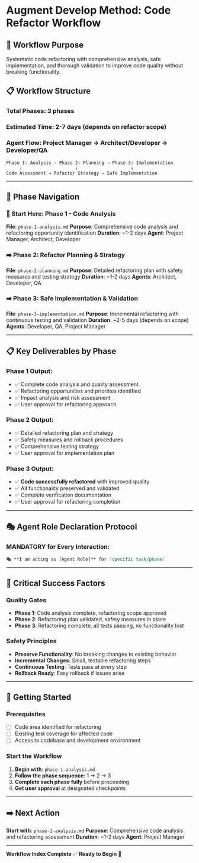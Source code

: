 # Augment Develop Method: Code Refactor Workflow

## 🎯 Workflow Purpose
Systematic code refactoring with comprehensive analysis, safe implementation, and thorough validation to improve code quality without breaking functionality.

## 📋 Workflow Structure

### **Total Phases**: 3 phases
### **Estimated Time**: 2-7 days (depends on refactor scope)
### **Agent Flow**: Project Manager → Architect/Developer → Developer/QA

```
Phase 1: Analysis → Phase 2: Planning → Phase 3: Implementation
     ↓                    ↓                    ↓
Code Assessment → Refactor Strategy → Safe Implementation
```

---

## 🔄 **Phase Navigation**

### **📍 Start Here**: Phase 1 - Code Analysis
**File**: `phase-1-analysis.md`
**Purpose**: Comprehensive code analysis and refactoring opportunity identification
**Duration**: ~1-2 days
**Agent**: Project Manager, Architect, Developer

### **➡️ Phase 2**: Refactor Planning & Strategy
**File**: `phase-2-planning.md`
**Purpose**: Detailed refactoring plan with safety measures and testing strategy
**Duration**: ~1-2 days
**Agents**: Architect, Developer, QA

### **➡️ Phase 3**: Safe Implementation & Validation
**File**: `phase-3-implementation.md`
**Purpose**: Incremental refactoring with continuous testing and validation
**Duration**: ~2-5 days (depends on scope)
**Agents**: Developer, QA, Project Manager

---

## 📋 **Key Deliverables by Phase**

### **Phase 1 Output**:
- ✅ Complete code analysis and quality assessment
- ✅ Refactoring opportunities and priorities identified
- ✅ Impact analysis and risk assessment
- ✅ User approval for refactoring approach

### **Phase 2 Output**:
- ✅ Detailed refactoring plan and strategy
- ✅ Safety measures and rollback procedures
- ✅ Comprehensive testing strategy
- ✅ User approval for implementation plan

### **Phase 3 Output**:
- ✅ **Code successfully refactored** with improved quality
- ✅ All functionality preserved and validated
- ✅ Complete verification documentation
- ✅ User approval for refactoring completion

---

## 🎭 **Agent Role Declaration Protocol**

### **MANDATORY for Every Interaction**:
```markdown
🎭 **I am acting as [Agent Role]** for [specific task/phase]
```

---

## 🚨 **Critical Success Factors**

### **Quality Gates**
- **Phase 1**: Code analysis complete, refactoring scope approved
- **Phase 2**: Refactoring plan validated, safety measures in place
- **Phase 3**: Refactoring complete, all tests passing, no functionality lost

### **Safety Principles**
- **Preserve Functionality**: No breaking changes to existing behavior
- **Incremental Changes**: Small, testable refactoring steps
- **Continuous Testing**: Tests pass at every step
- **Rollback Ready**: Easy rollback if issues arise

---

## 🚀 **Getting Started**

### **Prerequisites**
- [ ] Code area identified for refactoring
- [ ] Existing test coverage for affected code
- [ ] Access to codebase and development environment

### **Start the Workflow**
1. **Begin with**: `phase-1-analysis.md`
2. **Follow the phase sequence**: 1 → 2 → 3
3. **Complete each phase fully** before proceeding
4. **Get user approval** at designated checkpoints

---

## ➡️ **Next Action**

**Start with**: `phase-1-analysis.md`
**Purpose**: Comprehensive code analysis and refactoring assessment
**Duration**: ~1-2 days
**Agent**: Project Manager

---

**Workflow Index Complete** ✅
**Ready to Begin** 🚀
